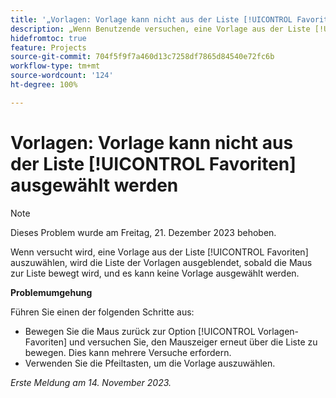 ```yaml
---
title: '„Vorlagen: Vorlage kann nicht aus der Liste [!UICONTROL Favoriten] ausgewählt werden“'
description: „Wenn Benutzende versuchen, eine Vorlage aus der Liste [!UICONTROL Favoriten] auszuwählen, wird die Liste der Vorlagen ausgeblendet, sobald die Maus zur Liste bewegt wird, und es kann keine Vorlage ausgewählt werden.“
hidefromtoc: true
feature: Projects
source-git-commit: 704f5f9f7a460d13c7258df7865d84540e72fc6b
workflow-type: tm+mt
source-wordcount: '124'
ht-degree: 100%

---
```



# Vorlagen: Vorlage kann nicht aus der Liste [!UICONTROL Favoriten] ausgewählt werden

>[!NOTE]
>
>Dieses Problem wurde am Freitag, 21. Dezember 2023 behoben.

Wenn versucht wird, eine Vorlage aus der Liste [!UICONTROL Favoriten] auszuwählen, wird die Liste der Vorlagen ausgeblendet, sobald die Maus zur Liste bewegt wird, und es kann keine Vorlage ausgewählt werden.

**Problemumgehung**

Führen Sie einen der folgenden Schritte aus:

* Bewegen Sie die Maus zurück zur Option [!UICONTROL Vorlagen-Favoriten] und versuchen Sie, den Mauszeiger erneut über die Liste zu bewegen. Dies kann mehrere Versuche erfordern.
* Verwenden Sie die Pfeiltasten, um die Vorlage auszuwählen.

_Erste Meldung am 14. November 2023._
